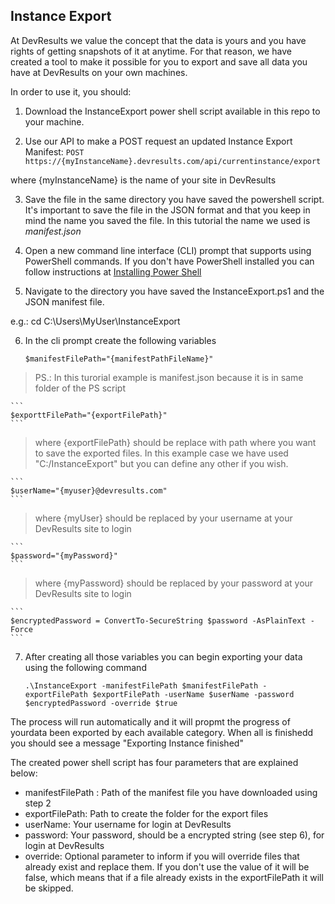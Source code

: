 ## Instance Export

At DevResults we value the concept that the data is yours and you have rights of getting snapshots of it at anytime. For that reason,
we have created a tool to make it possible for you to export and save all data you have at DevResults on your own machines.

In order to use it, you should:

1. Download the InstanceExport power shell script available in this repo to your machine.

2. Use our API to make a POST request an updated Instance Export Manifest:
 ```POST https://{myInstanceName}.devresults.com/api/currentinstance/export```

where {myInstanceName} is the name of your site in DevResults

3. Save the file in the same directory you have saved the powershell script. It's important to save the file in the JSON format and that you keep in mind the name you saved the file. In this tutorial the name we used is *manifest.json*

4. Open a new command line interface (CLI) prompt that supports using PowerShell commands. If you don't have PowerShell installed you can follow instructions at [Installing Power Shell](https://docs.microsoft.com/en-us/powershell/scripting/install/installing-powershell?view=powershell-7.1)

5. Navigate to the directory you have saved the InstanceExport.ps1 and the JSON manifest file.

e.g.: cd C:\Users\MyUser\InstanceExport

6. In the cli prompt create the following variables
    ```
    $manifestFilePath="{manifestPathFileName}"
    ```
> PS.: In this turorial example is manifest.json because it is in same folder of the PS script

    ```
    $exporttFilePath="{exportFilePath}"
    ```
> where {exportFilePath} should be replace with path where you want to save the exported files. In this example case we have used "C:/InstanceExport" but you can define any other if you wish.

    ```
    $userName="{myuser}@devresults.com"
    ```
> where {myUser} should be replaced by your username at your DevResults site to login

    ```
    $password="{myPassword}"
    ```
> where {myPassword} should be replaced by your password at your DevResults site to login

    ```
    $encryptedPassword = ConvertTo-SecureString $password -AsPlainText -Force
    ```

7. After creating all those variables you can begin exporting your data using the following command
   
   ```
   .\InstanceExport -manifestFilePath $manifestFilePath -exportFilePath $exportFilePath -userName $userName -password $encryptedPassword -override $true
   ```

The process will run automatically and it will propmt the progress of yourdata been exported by each available category. When all is finishedd you should see a message "Exporting Instance finished"

The created power shell script has four parameters that are explained below:
- manifestFilePath : Path of the manifest file you have downloaded using step 2
- exportFilePath: Path to create the folder for the export files
- userName: Your username for login at DevResults
- password: Your password, should be a encrypted string (see step 6), for login at DevResults
- override: Optional parameter to inform if you will override files that already exist and replace them. If you don't use the value of it will be false, which means that if a file already exists in the exportFilePath it will be skipped.
